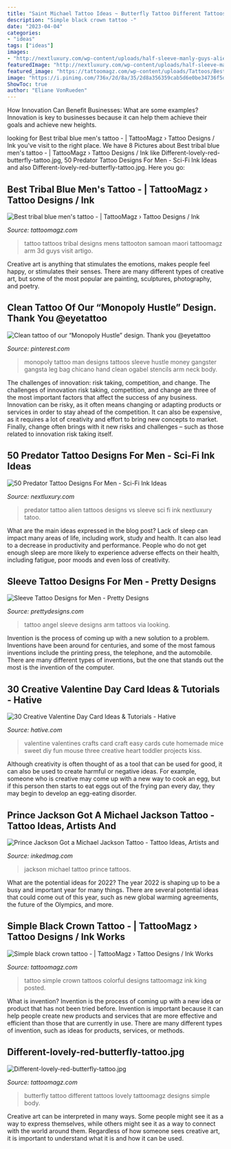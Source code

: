 ```yaml
---
title: "Saint Michael Tattoo Ideas ~ Butterfly Tattoo Different Tattoos Lovely Tattoomagz Designs Simple Body"
description: "Simple black crown tattoo -"
date: "2023-04-04"
categories:
- "ideas"
tags: ["ideas"]
images:
- "http://nextluxury.com/wp-content/uploads/half-sleeve-manly-guys-alien-vs-predator-tattoos.jpg"
featuredImage: "http://nextluxury.com/wp-content/uploads/half-sleeve-manly-guys-alien-vs-predator-tattoos.jpg"
featured_image: "https://tattoomagz.com/wp-content/uploads/Tattoos/Best-tribal-blue-mens-tattoo.jpg"
image: "https://i.pinimg.com/736x/2d/8a/35/2d8a356359cab5d6e0be34736f5df827.jpg"
ShowToc: true
author: "Eliane VonRueden"
---
```



How Innovation Can Benefit Businesses: What are some examples?
Innovation is key to businesses because it can help them achieve their goals and achieve new heights.

	

		
looking for Best tribal blue men&#039;s tattoo - | TattooMagz › Tattoo Designs / Ink you've visit to the right place. We have 8 Pictures about Best tribal blue men&#039;s tattoo - | TattooMagz › Tattoo Designs / Ink like Different-lovely-red-butterfly-tattoo.jpg, 50 Predator Tattoo Designs For Men - Sci-Fi Ink Ideas and also Different-lovely-red-butterfly-tattoo.jpg. Here you go:
		
    
## Best Tribal Blue Men&#039;s Tattoo - | TattooMagz › Tattoo Designs / Ink

<img loading=lazy src="https://tattoomagz.com/wp-content/uploads/Tattoos/Best-tribal-blue-mens-tattoo.jpg" onerror="this.onerror=null;this.src='https://tse3.mm.bing.net/th?id=OIP.EY7IS7iTohHY-emi7kypTgHaMN&amp;pid=15.1';" alt="Best tribal blue men&#039;s tattoo - | TattooMagz › Tattoo Designs / Ink">

_Source: tattoomagz.com_

>tattoo tattoos tribal designs mens tattooton samoan maori tattoomagz arm 3d guys visit artigo. 

	

Creative art is anything that stimulates the emotions, makes people feel happy, or stimulates their senses. There are many different types of creative art, but some of the most popular are painting, sculptures, photography, and poetry.

    
## Clean Tattoo Of Our “Monopoly Hustle” Design. Thank You @eyetattoo

<img loading=lazy src="https://i.pinimg.com/736x/2d/8a/35/2d8a356359cab5d6e0be34736f5df827.jpg" onerror="this.onerror=null;this.src='https://tse2.mm.bing.net/th?id=OIP.1Spp4l-cWFZfIaLDZpq5DwHaHa&amp;pid=15.1';" alt="Clean tattoo of our “Monopoly Hustle” design. Thank you @eyetattoo">

_Source: pinterest.com_

>monopoly tattoo man designs tattoos sleeve hustle money gangster gangsta leg bag chicano hand clean ogabel stencils arm neck body. 

	

The challenges of innovation: risk taking, competition, and change.
The challenges of innovation risk taking, competition, and change are three of the most important factors that affect the success of any business. Innovation can be risky, as it often means changing or adapting products or services in order to stay ahead of the competition. It can also be expensive, as it requires a lot of creativity and effort to bring new concepts to market. Finally, change often brings with it new risks and challenges – such as those related to innovation risk taking itself.

    
## 50 Predator Tattoo Designs For Men - Sci-Fi Ink Ideas

<img loading=lazy src="http://nextluxury.com/wp-content/uploads/half-sleeve-manly-guys-alien-vs-predator-tattoos.jpg" onerror="this.onerror=null;this.src='https://tse4.mm.bing.net/th?id=OIP.z-OBTMjX898fFxj74Prd-gHaFn&amp;pid=15.1';" alt="50 Predator Tattoo Designs For Men - Sci-Fi Ink Ideas">

_Source: nextluxury.com_

>predator tattoo alien tattoos designs vs sleeve sci fi ink nextluxury tatoo. 

	

What are the main ideas expressed in the blog post?
Lack of sleep can impact many areas of life, including work, study and health. It can also lead to a decrease in productivity and performance. People who do not get enough sleep are more likely to experience adverse effects on their health, including fatigue, poor moods and even loss of creativity.

    
## Sleeve Tattoo Designs For Men - Pretty Designs

<img loading=lazy src="http://www.prettydesigns.com/wp-content/uploads/2015/01/Angel-Arm-Tattoo.jpg" onerror="this.onerror=null;this.src='https://tse4.mm.bing.net/th?id=OIP.8MzyNr38FB9SCmp54qDLzwHaLN&amp;pid=15.1';" alt="Sleeve Tattoo Designs for Men - Pretty Designs">

_Source: prettydesigns.com_

>tattoo angel sleeve designs arm tattoos via looking. 

	

Invention is the process of coming up with a new solution to a problem. Inventions have been around for centuries, and some of the most famous inventions include the printing press, the telephone, and the automobile. There are many different types of inventions, but the one that stands out the most is the invention of the computer.

    
## 30 Creative Valentine Day Card Ideas &amp; Tutorials - Hative

<img loading=lazy src="https://hative.com/wp-content/uploads/2014/10/valentine-card-ideas/6-valentine-card-ideas.jpg" onerror="this.onerror=null;this.src='https://tse3.mm.bing.net/th?id=OIP.gIOoidihrli7mWj7oOVcJQHaGy&amp;pid=15.1';" alt="30 Creative Valentine Day Card Ideas &amp; Tutorials - Hative">

_Source: hative.com_

>valentine valentines crafts card craft easy cards cute homemade mice sweet diy fun mouse three creative heart toddler projects kiss. 

	

Although creativity is often thought of as a tool that can be used for good, it can also be used to create harmful or negative ideas. For example, someone who is creative may come up with a new way to cook an egg, but if this person then starts to eat eggs out of the frying pan every day, they may begin to develop an egg-eating disorder.

    
## Prince Jackson Got A Michael Jackson Tattoo - Tattoo Ideas, Artists And

<img loading=lazy src="https://www.inkedmag.com/.image/t_share/MTU5MDMyODU2Mzc3ODI5MTQ0/prince-jackson-michael-jackson-tattoo.jpg" onerror="this.onerror=null;this.src='https://tse4.mm.bing.net/th?id=OIP.geisgNzAgJGO6kdsJ05y0AHaHJ&amp;pid=15.1';" alt="Prince Jackson Got a Michael Jackson Tattoo - Tattoo Ideas, Artists and">

_Source: inkedmag.com_

>jackson michael tattoo prince tattoos. 

	

What are the potential ideas for 2022?
The year 2022 is shaping up to be a busy and important year for many things. There are several potential ideas that could come out of this year, such as new global warming agreements, the future of the Olympics, and more.

    
## Simple Black Crown Tattoo - | TattooMagz › Tattoo Designs / Ink Works

<img loading=lazy src="https://tattoomagz.com/wp-content/uploads/Tattoos/Simple-black-crown-tattoo.jpg" onerror="this.onerror=null;this.src='https://tse3.mm.bing.net/th?id=OIP.WVig0KwfhJPCX_R2DO2qpQHaMO&amp;pid=15.1';" alt="Simple black crown tattoo - | TattooMagz › Tattoo Designs / Ink Works">

_Source: tattoomagz.com_

>tattoo simple crown tattoos colorful designs tattoomagz ink king posted. 

	

What is invention?
Invention is the process of coming up with a new idea or product that has not been tried before. Invention is important because it can help people create new products and services that are more effective and efficient than those that are currently in use. There are many different types of invention, such as ideas for products, services, or methods.

    
## Different-lovely-red-butterfly-tattoo.jpg

<img loading=lazy src="http://tattoomagz.com/wp-content/uploads/Tattoos/tattoo/Different-lovely-red-butterfly-tattoo.jpg" onerror="this.onerror=null;this.src='https://tse3.mm.bing.net/th?id=OIP.ete2Sk4Sqv_dO-dcwHie9wHaLd&amp;pid=15.1';" alt="Different-lovely-red-butterfly-tattoo.jpg">

_Source: tattoomagz.com_

>butterfly tattoo different tattoos lovely tattoomagz designs simple body. 

	

Creative art can be interpreted in many ways. Some people might see it as a way to express themselves, while others might see it as a way to connect with the world around them. Regardless of how someone sees creative art, it is important to understand what it is and how it can be used.

